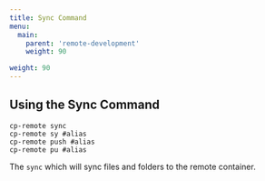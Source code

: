 ```yaml
---
title: Sync Command
menu:
  main:
    parent: 'remote-development'
    weight: 90

weight: 90
---
```

## Using the Sync Command

```
cp-remote sync
cp-remote sy #alias
cp-remote push #alias
cp-remote pu #alias
```

The `sync` which will sync files and folders to the remote container.